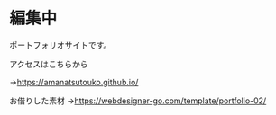 # 編集中
ポートフォリオサイトです。

アクセスはこちらから

→https://amanatsutouko.github.io/

お借りした素材
→https://webdesigner-go.com/template/portfolio-02/

